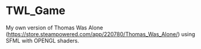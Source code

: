 # TWL_Game
My own version of Thomas Was Alone (https://store.steampowered.com/app/220780/Thomas_Was_Alone/) using SFML with OPENGL shaders.
